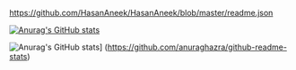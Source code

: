https://github.com/HasanAneek/HasanAneek/blob/master/readme.json



[![Anurag's GitHub stats](https://github-readme-stats.vercel.app/api?username=HasanAneek)](https://github.com/anuraghazra/github-readme-stats)

![Anurag's GitHub stats](https://github-readme-stats.vercel.app/api?username=HasanAneek&show_icons=true&theme=radical)] (https://github.com/anuraghazra/github-readme-stats)





